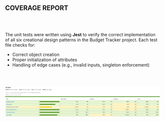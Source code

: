 
## COVERAGE REPORT
<br>
<br>

The unit tests were written using **Jest** to verify the correct implementation of all six creational design patterns in the Budget Tracker project. Each test file checks for:

- Correct object creation
- Proper initialization of attributes
- Handling of edge cases (e.g., invalid inputs, singleton enforcement)

<br>
<br>

![alt text](image.png)